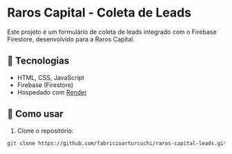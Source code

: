 # Raros Capital - Coleta de Leads

Este projeto é um formulário de coleta de leads integrado com o Firebase Firestore, desenvolvido para a Raros Capital.

## 🚀 Tecnologias
- HTML, CSS, JavaScript
- Firebase (Firestore)
- Hospedado com [Render](https://render.com)

## 🔧 Como usar

1. Clone o repositório:
```bash
git clone https://github.com/fabricioarturcuchi/raros-capital-leads.git
